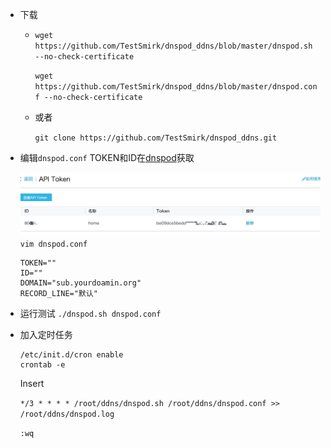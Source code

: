 

* 下载
   * `wget https://github.com/TestSmirk/dnspod_ddns/blob/master/dnspod.sh --no-check-certificate`
   
     `wget https://github.com/TestSmirk/dnspod_ddns/blob/master/dnspod.conf --no-check-certificate`
   * 或者
       
       `git clone https://github.com/TestSmirk/dnspod_ddns.git`
* 编辑`dnspod.conf`
  TOKEN和ID在[dnspod](https://www.dnspod.cn/console/user/security)获取
  
  ![console](https://github.com/TestSmirk/dnspod_ddns/blob/master/images/console.png)
  `vim dnspod.conf` 
  ```
  TOKEN=""
  ID=""
  DOMAIN="sub.yourdoamin.org"
  RECORD_LINE="默认"
  ```
* 运行测试
  `./dnspod.sh dnspod.conf`
  
* 加入定时任务
  ```
  /etc/init.d/cron enable
  crontab -e
  ```
  Insert
  
  `*/3 * * * * /root/ddns/dnspod.sh /root/ddns/dnspod.conf >> /root/ddns/dnspod.log`
  
  `:wq`
